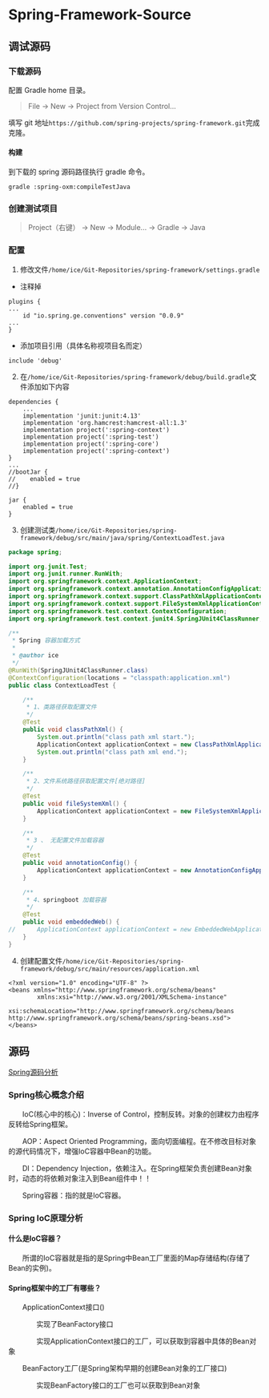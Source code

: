 # Spring-Framework-Source

## 调试源码
### 下载源码

配置 Gradle home 目录。

> File -> New -> Project from Version Control...

填写 git 地址`https://github.com/spring-projects/spring-framework.git`完成克隆。

#### 构建
到下载的 spring 源码路径执行 gradle 命令。

```
gradle :spring-oxm:compileTestJava
```

### 创建测试项目

> Project（右键） -> New -> Module... -> Gradle -> Java

### 配置
1. 修改文件`/home/ice/Git-Repositories/spring-framework/settings.gradle`
- 注释掉
```
plugins {
...
	id "io.spring.ge.conventions" version "0.0.9"
...
}
```

- 添加项目引用（具体名称视项目名而定）
```
include 'debug'
```

2. 在`/home/ice/Git-Repositories/spring-framework/debug/build.gradle`文件添加如下内容
```
dependencies {
    ...
    implementation 'junit:junit:4.13'
    implementation 'org.hamcrest:hamcrest-all:1.3'
    implementation project(':spring-context')
    implementation project(':spring-test')
    implementation project(':spring-core')
    implementation project(':spring-context')
}
...
//bootJar {
//    enabled = true
//}

jar {
    enabled = true
}
```
3. 创建测试类`/home/ice/Git-Repositories/spring-framework/debug/src/main/java/spring/ContextLoadTest.java`
```java
package spring;

import org.junit.Test;
import org.junit.runner.RunWith;
import org.springframework.context.ApplicationContext;
import org.springframework.context.annotation.AnnotationConfigApplicationContext;
import org.springframework.context.support.ClassPathXmlApplicationContext;
import org.springframework.context.support.FileSystemXmlApplicationContext;
import org.springframework.test.context.ContextConfiguration;
import org.springframework.test.context.junit4.SpringJUnit4ClassRunner;

/**
 * Spring 容器加载方式
 *
 * @author ice
 */
@RunWith(SpringJUnit4ClassRunner.class)
@ContextConfiguration(locations = "classpath:application.xml")
public class ContextLoadTest {

	/**
	 * 1、类路径获取配置文件
	 */
	@Test
	public void classPathXml() {
		System.out.println("class path xml start.");
		ApplicationContext applicationContext = new ClassPathXmlApplicationContext("application.xml");
		System.out.println("class path xml end.");
	}

	/**
	 * 2、文件系统路径获取配置文件[绝对路径]
	 */
	@Test
	public void fileSystemXml() {
		ApplicationContext applicationContext = new FileSystemXmlApplicationContext("E:\\idea\\springdemo\\spring.xml");
	}

	/**
	 * 3 、 无配置文件加载容器
	 */
	@Test
	public void annotationConfig() {
		ApplicationContext applicationContext = new AnnotationConfigApplicationContext("com.xx.jack");
	}

	/**
	 * 4、springboot 加载容器
	 */
	@Test
	public void embeddedWeb() {
//		ApplicationContext applicationContext = new EmbeddedWebApplicationContext();
	}
}
```

4. 创建配置文件`/home/ice/Git-Repositories/spring-framework/debug/src/main/resources/application.xml`
```
<?xml version="1.0" encoding="UTF-8" ?>
<beans xmlns="http://www.springframework.org/schema/beans"
		xmlns:xsi="http://www.w3.org/2001/XMLSchema-instance"
		xsi:schemaLocation="http://www.springframework.org/schema/beans http://www.springframework.org/schema/beans/spring-beans.xsd">
</beans>
```




## 源码
[Spring源码分析](https://www.cnblogs.com/chenyanbin/p/11756034.html)

### Spring核心概念介绍

　　IoC(核心中的核心)：Inverse of Control，控制反转。对象的创建权力由程序反转给Spring框架。

　　AOP：Aspect Oriented Programming，面向切面编程。在不修改目标对象的源代码情况下，增强IoC容器中Bean的功能。

　　DI：Dependency Injection，依赖注入。在Spring框架负责创建Bean对象时，动态的将依赖对象注入到Bean组件中！！

　　Spring容器：指的就是IoC容器。

### Spring IoC原理分析
#### 什么是IoC容器？

　　所谓的IoC容器就是指的是Spring中Bean工厂里面的Map存储结构(存储了Bean的实例)。
　　
#### Spring框架中的工厂有哪些？

　　ApplicationContext接口()

　　　　实现了BeanFactory接口

　　　　实现ApplicationContext接口的工厂，可以获取到容器中具体的Bean对象

　　BeanFactory工厂(是Spring架构早期的创建Bean对象的工厂接口)

　　　　实现BeanFactory接口的工厂也可以获取到Bean对象